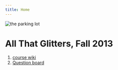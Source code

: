```yaml
---
title: Home
---
```


![the parking lot](https://upload.wikimedia.org/wikipedia/commons/thumb/7/70/2012-1104-CalArts03-.jpg/800px-2012-1104-CalArts03-.jpg)

# All That Glitters, Fall 2013
1. [course wiki](https://github.com/calarts/calarts.github.io/wiki/CSSM234)
1. [Question board](https://trello.com/b/oJPSDQY2)
